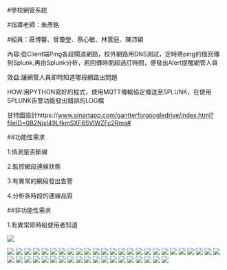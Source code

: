 #學校網管系統

#指導老師：朱彥銘

#組員：莊博馨、曾瓊瑩、蔡心敏、林薏庭、陳沛穎

內容:從Client端Ping各段閘道網路，校外網路用DNS測試，定時將ping的值回傳到Splunk,再由Splunk分析，若回傳時間超過訂時間，便發出Alert提醒網管人員

效益:讓網管人員即時知道哪段網路出問題

HOW:用PYTHON寫好的程式，使用MQTT傳輸協定傳送至SPLUNK，在使用SPLUNK告警功能發出錯誤的LOG檔

甘特圖設計https://www.smartapp.com/gantterforgoogledrive/index.html?fileID=0B2NixI49LfkmSXF6SVlWZFc2Rms#

##功能性需求

1.偵測是否斷線

2.監控網段連線狀態

3.有異常的網段發出告警

4.分析各時段的連線品質

##非功能性需求

1.有異常即時給使用者知道

![](01.PNG)

![](投影片1.JPG)
![](投影片2.JPG)
![](投影片3.JPG)
![](投影片4.JPG)
![](投影片5.JPG)
![](投影片6.JPG)
![](投影片7.JPG)
![](投影片8.JPG)
![](投影片9.JPG)
![](投影片10.JPG)
![](投影片11.JPG)
![](投影片12.JPG)
![](投影片13.JPG)
![](投影片14.JPG)
![](投影片15.JPG)
![](投影片16.JPG)
![](投影片17.JPG)
![](投影片18.JPG)
![](投影片19.JPG)
![](投影片20.JPG)
![](投影片21.JPG)
![](投影片22.JPG)
![](投影片23.JPG)
![](投影片24.JPG)
![](投影片25.JPG)
![](投影片26.JPG)
![](投影片27.JPG)
![](投影片28.JPG)
![](投影片29.JPG)
![](投影片30.JPG)
![](投影片31.JPG)
![](投影片32.JPG)
![](投影片33.JPG)
![](投影片34.JPG)
![](投影片35.JPG)
![](投影片36.JPG)
![](投影片37.JPG)
![](投影片38.JPG)
![](投影片39.JPG)
![](投影片40.JPG)
![](投影片41.JPG)
![](投影片42.JPG)
![](投影片43.JPG)
![](投影片44.JPG)


